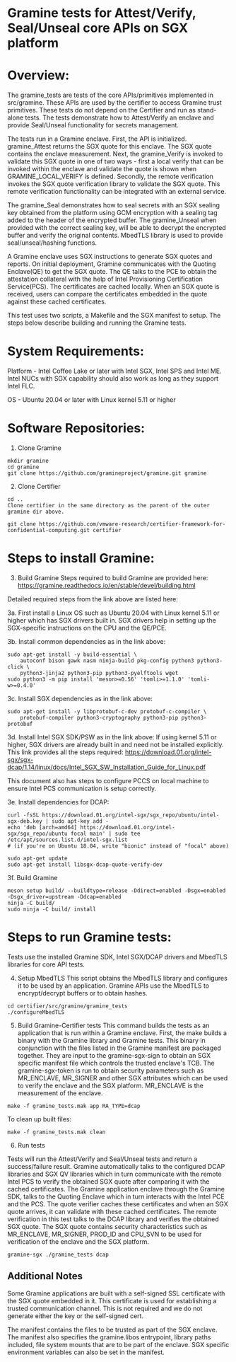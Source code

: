 # Gramine tests for Attest/Verify, Seal/Unseal core APIs on SGX platform

# Overview:

The gramine_tests are tests of the core APIs/primitives implemented in src/gramine. 
These APIs are used by the certifier to access Gramine trust primitives.
These tests do not depend on the Certifier and run as stand-alone tests.
The tests demonstrate how to Attest/Verify an enclave and provide Seal/Unseal
functionality for secrets management.

The tests run in a Gramine enclave. First, the API is initialized.  gramine_Attest
returns the SGX quote for this enclave. The SGX quote contains the enclave measurement.
Next, the gramine_Verify is invoked to validate this SGX quote in one of two ways -
first a local verify that can be invoked within the enclave and validate the
quote is shown when GRAMINE_LOCAL_VERIFY is defined. Secondly, the remote verification
invokes the SGX quote verification library to validate the SGX quote. This remote
verification functionality can be integrated with an external service.

The gramine_Seal demonstrates how to seal secrets with an SGX sealing key
obtained from the platform using GCM encryption with a sealing tag added to the
header of the encrypted buffer. The gramine_Unseal when provided with the correct sealing
key, will be able to decrypt the encrypted buffer and verify the original contents.
MbedTLS library is used to provide seal/unseal/hashing functions.

A Gramine enclave uses SGX instructions to generate SGX quotes and reports. On initial
deployment, Gramine communicates with the Quoting Enclave(QE) to get the SGX quote.
The QE talks to the PCE to obtain the attestation collateral with the help of Intel
Provisioning Certification Service(PCS). The certificates are cached locally. When an SGX
quote is received, users can compare the certificates embedded in the quote against these
cached certificates.

This test uses two scripts, a Makefile and the SGX manifest to setup.
The steps below describe building and running the Gramine tests.


# System Requirements:

Platform - Intel Coffee Lake or later with Intel SGX, Intel SPS and Intel ME. Intel NUCs
with SGX capability should also work as long as they support Intel FLC.

OS - Ubuntu 20.04 or later with Linux kernel 5.11 or higher

# Software Repositories:

1. Clone Gramine
```shell
mkdir gramine
cd gramine
git clone https://github.com/gramineproject/gramine.git gramine
```

2. Clone Certifier
```shell
cd ..
Clone certifier in the same directory as the parent of the outer gramine dir above.
```

```shell
git clone https://github.com/vmware-research/certifier-framework-for-confidential-computing.git certifier
```

# Steps to install Gramine:

3. Build Gramine
Steps required to build Gramine are provided here:
https://gramine.readthedocs.io/en/stable/devel/building.html

Detailed required steps from the link above are listed here:

3a. First install a Linux OS such as Ubuntu 20.04 with Linux kernel 5.11 or higher which
has SGX drivers built in. SGX drivers help in setting up the SGX-specific instructions
on the CPU and the QE/PCE.

3b. Install common dependencies as in the link above:
```shell
sudo apt-get install -y build-essential \
    autoconf bison gawk nasm ninja-build pkg-config python3 python3-click \
    python3-jinja2 python3-pip python3-pyelftools wget
sudo python3 -m pip install 'meson>=0.56' 'tomli>=1.1.0' 'tomli-w>=0.4.0'
```

3c. Install SGX dependencies as in the link above:
```shell
sudo apt-get install -y libprotobuf-c-dev protobuf-c-compiler \
    protobuf-compiler python3-cryptography python3-pip python3-protobuf
```

3d. Install Intel SGX SDK/PSW as in the link above:
If using kernel 5.11 or higher, SGX drivers are already built in and need not be
installed explicitly.
This link provides all the steps required:
https://download.01.org/intel-sgx/sgx-dcap/1.14/linux/docs/Intel_SGX_SW_Installation_Guide_for_Linux.pdf

This document also has steps to configure PCCS on local machine to ensure Intel PCS
communication is setup correctly.

3e. Install dependencies for DCAP:
```shell
curl -fsSL https://download.01.org/intel-sgx/sgx_repo/ubuntu/intel-sgx-deb.key | sudo apt-key add -
echo 'deb [arch=amd64] https://download.01.org/intel-sgx/sgx_repo/ubuntu focal main' | sudo tee /etc/apt/sources.list.d/intel-sgx.list
# (if you're on Ubuntu 18.04, write "bionic" instead of "focal" above)

sudo apt-get update
sudo apt-get install libsgx-dcap-quote-verify-dev
```

3f. Build Gramine
```shell
meson setup build/ --buildtype=release -Ddirect=enabled -Dsgx=enabled -Dsgx_driver=upstream -Ddcap=enabled
ninja -C build/
sudo ninja -C build/ install
```

# Steps to run Gramine tests:

Tests use the installed Gramine SDK, Intel SGX/DCAP drivers and MbedTLS libraries for
core API tests.
 
4. Setup MbedTLS
This script obtains the MbedTLS library and configures it to be used by an application.
Gramine APIs use the MbedTLS to encrypt/decrypt buffers or to obtain hashes.
```shell
cd certifier/src/gramine/gramine_tests
./configureMbedTLS
```

5. Build Gramine-Certifier tests
This command builds the tests as an application that is run within a Gramine enclave.
First, the make builds a binary with the Gramine library and Gramine tests. This binary
in conjunction with the files listed in the Gramine manifest are packaged together. They
are input to the gramine-sgx-sign to obtain an SGX specific manifest file which
controls the trusted enclave's TCB. The gramine-sgx-token is run to obtain security
parameters such as MR_ENCLAVE, MR_SIGNER and other SGX attributes which can be used to
verify the enclave and the SGX platform. MR_ENCLAVE is the measurement of the enclave.
```shell
make -f gramine_tests.mak app RA_TYPE=dcap
```

To clean up built files:
```shell
make -f gramine_tests.mak clean
```

6. Run tests

Tests will run the Attest/Verify and Seal/Unseal tests and return a success/failure
result. Gramine automatically talks to the configured DCAP libraries and SGX QV libraries
which in turn communicate with the remote Intel PCS to verify the obtained SGX quote
after comparing it with the cached certificates. The Gramine application enclave through
the Gramine SDK, talks to the Quoting Enclave which in turn interacts with the Intel PCE
and the PCS. The quote verifier caches these certificates and when an SGX quote arrives,
it can validate with these cached certificates. The remote verification in this test
talks to the DCAP library and verifies the obtained SGX quote. The SGX quote contains
security characteristics such as MR_ENCLAVE, MR_SIGNER, PROD_ID and CPU_SVN to be used
for verification of the enclave and the SGX platform.
```shell
gramine-sgx ./gramine_tests dcap
```

## Additional Notes

Some Gramine applications are built with a self-signed SSL certificate with the SGX quote
embedded in it. This certificate is used for establishing a trusted communication channel.
This is not required and we do not generate either the key or the self-signed cert.

The manifest contains the files to be trusted as part of the SGX enclave. The manifest
also specifies the gramine.libos entrypoint, library paths included, file system mounts
that are to be part of the enclave. SGX specific environment variables can also be set in
the manifest.
